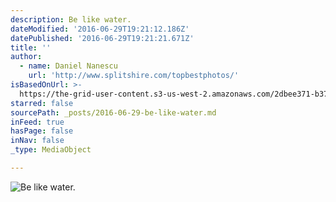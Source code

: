 ```yaml
---
description: Be like water.
dateModified: '2016-06-29T19:21:12.186Z'
datePublished: '2016-06-29T19:21:21.671Z'
title: ''
author:
  - name: Daniel Nanescu
    url: 'http://www.splitshire.com/topbestphotos/'
isBasedOnUrl: >-
  https://the-grid-user-content.s3-us-west-2.amazonaws.com/2dbee371-b37d-4bdd-a9be-0955bbeebc90.jpg
starred: false
sourcePath: _posts/2016-06-29-be-like-water.md
inFeed: true
hasPage: false
inNav: false
_type: MediaObject

---
```

![Be like water.](https://imgflo.herokuapp.com/graph/vahj1ThiexotieMo/469e02329f8eef84fcb9454618c04523/croprotate.jpg?cropheight=3745&cropwidth=5616&degrees=0&input=https%3A%2F%2Fthe-grid-user-content.s3-us-west-2.amazonaws.com%2F2dbee371-b37d-4bdd-a9be-0955bbeebc90.jpg&x=0&y=0)